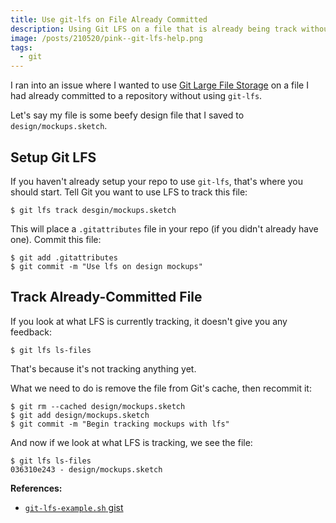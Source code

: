 ```yaml
---
title: Use git-lfs on File Already Committed
description: Using Git LFS on a file that is already being track without it requires an extra step.
image: /posts/210520/pink--git-lfs-help.png
tags:
  - git
---
```


I ran into an issue where I wanted to use [Git Large File Storage](https://git-lfs.github.com/) on a file I had already committed to a repository without using `git-lfs`.

Let's say my file is some beefy design file that I saved to `design/mockups.sketch`.

## Setup Git LFS

If you haven't already setup your repo to use `git-lfs`, that's where you should start. Tell Git you want to use LFS to track this file:

    $ git lfs track desgin/mockups.sketch

This will place a `.gitattributes` file in your repo (if you didn't already have one). Commit this file:

    $ git add .gitattributes
    $ git commit -m "Use lfs on design mockups"

## Track Already-Committed File

If you look at what LFS is currently tracking, it doesn't give you any feedback:

    $ git lfs ls-files

That's because it's not tracking anything yet.

What we need to do is remove the file from Git's cache, then recommit it:

    $ git rm --cached design/mockups.sketch
    $ git add design/mockups.sketch
    $ git commit -m "Begin tracking mockups with lfs"

And now if we look at what LFS is tracking, we see the file:

    $ git lfs ls-files
    036310e243 - design/mockups.sketch

**References:**

- [`git-lfs-example.sh` gist](https://gist.github.com/MichaelCurrie/02d7838f79b94cd8459c7fa3e63b97ed)
